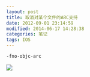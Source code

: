 ```yaml
---
layout: post
title: 取消对某个文件的ARC支持
date: 2012-09-01 23:14:59
modified: 2014-06-17 14:28:38
categories: 笔记
tags: IOS
---
```


```sh
-fno-objc-arc
```

<img class="alignnone" src="http://i.imgur.com/BgteG.png" />